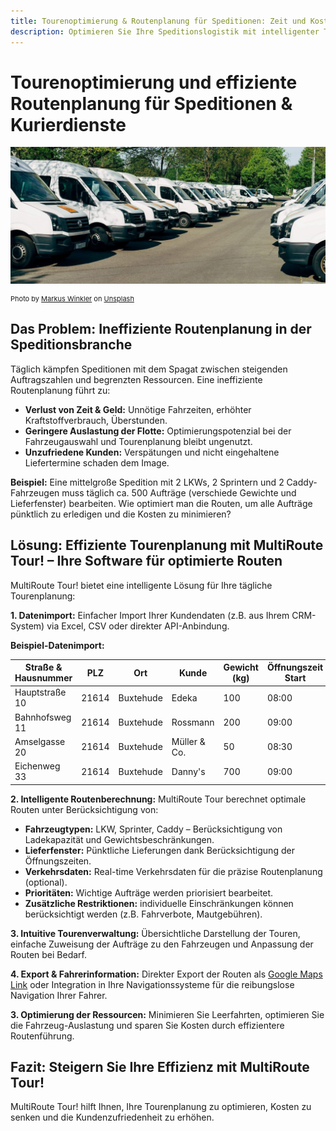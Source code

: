 ```yaml
---
title: Tourenoptimierung & Routenplanung für Speditionen: Zeit und Kosten sparen
description: Optimieren Sie Ihre Speditionslogistik mit intelligenter Tourenplanung.  Effiziente Routen, maximale Auslastung & zufriedene Kunden mit MultiRoute Tour!
---
```


# Tourenoptimierung und effiziente Routenplanung für Speditionen & Kurierdienste

![Speditionsfahrzeuge für die Routenplanung](assets/sprinter.jpg "Moderne Speditionsflotte im Einsatz")

<div style="font-size: 11px">Photo by <a href="https://unsplash.com/@markuswinkler?utm_source=unsplash&utm_medium=referral&utm_content=creditCopyText">Markus Winkler</a> on <a href="https://unsplash.com/s/photos/fleet?utm_source=unsplash&utm_medium=referral&utm_content=creditCopyText">Unsplash</a></div>

## Das Problem: Ineffiziente Routenplanung in der Speditionsbranche

Täglich kämpfen Speditionen mit dem Spagat zwischen steigenden Auftragszahlen und begrenzten Ressourcen.  Eine ineffiziente Routenplanung führt zu:

* **Verlust von Zeit & Geld:**  Unnötige Fahrzeiten, erhöhter Kraftstoffverbrauch, Überstunden.
* **Geringere Auslastung der Flotte:**  Optimierungspotenzial bei der Fahrzeugauswahl und Tourenplanung bleibt ungenutzt.
* **Unzufriedene Kunden:**  Verspätungen und nicht eingehaltene Liefertermine schaden dem Image.

**Beispiel:** Eine mittelgroße Spedition mit 2 LKWs, 2 Sprintern und 2 Caddy-Fahrzeugen muss täglich ca. 500 Aufträge (verschiede Gewichte und Lieferfenster) bearbeiten.  Wie optimiert man die Routen, um alle Aufträge pünktlich zu erledigen und die Kosten zu minimieren?


## Lösung: Effiziente Tourenplanung mit MultiRoute Tour! – Ihre Software für optimierte Routen

MultiRoute Tour! bietet eine intelligente Lösung für Ihre tägliche Tourenplanung:

**1. Datenimport:**  Einfacher Import Ihrer Kundendaten (z.B. aus Ihrem CRM-System) via Excel, CSV oder direkter API-Anbindung.

**Beispiel-Datenimport:**

| Straße & Hausnummer | PLZ     | Ort        | Kunde          | Gewicht (kg) | Öffnungszeit Start | Öffnungszeit Ende |  Priorität |  Besondere Hinweise |
|----------------------|---------|-------------|-----------------|---------------|--------------------|--------------------|------------|----------------------|
| Hauptstraße 10       | 21614   | Buxtehude    | Edeka           | 100           | 08:00              | 20:00              | Hoch       | Kühltransport erforderlich |
| Bahnhofsweg 11       | 21614   | Buxtehude    | Rossmann        | 200           | 09:00              | 18:00              | Mittel     |                  |
| Amselgasse 20        | 21614   | Buxtehude    | Müller & Co.    | 50            | 08:30              | 12:30              | Niedrig    |                  |
| Eichenweg 33         | 21614   | Buxtehude    | Danny's         | 700           | 09:00              | 10:30              | Hoch       |                  |


**2. Intelligente Routenberechnung:**  MultiRoute Tour berechnet optimale Routen unter Berücksichtigung von:

* **Fahrzeugtypen:**  LKW, Sprinter, Caddy – Berücksichtigung von Ladekapazität und Gewichtsbeschränkungen.
* **Lieferfenster:**  Pünktliche Lieferungen dank Berücksichtigung der Öffnungszeiten.
* **Verkehrsdaten:**  Real-time Verkehrsdaten für die präzise Routenplanung (optional).
* **Prioritäten:**  Wichtige Aufträge werden priorisiert bearbeitet.
* **Zusätzliche Restriktionen:**  individuelle Einschränkungen können berücksichtigt werden (z.B.  Fahrverbote, Mautgebühren).


**3.  Intuitive Tourenverwaltung:**  Übersichtliche Darstellung der Touren, einfache Zuweisung der Aufträge zu den Fahrzeugen und Anpassung der Routen bei Bedarf.

**4.  Export & Fahrerinformation:**  Direkter Export der Routen als [Google Maps Link](https://tour.multiroute.de/handbuch/tour/#google-maps-export) oder Integration in Ihre Navigationssysteme für die reibungslose Navigation Ihrer Fahrer.


**3. Optimierung der Ressourcen:** Minimieren Sie Leerfahrten, optimieren Sie die Fahrzeug-Auslastung und sparen Sie Kosten durch effizientere Routenführung.

## Fazit: Steigern Sie Ihre Effizienz mit MultiRoute Tour!

MultiRoute Tour! hilft Ihnen, Ihre Tourenplanung zu optimieren, Kosten zu senken und die Kundenzufriedenheit zu erhöhen.  
